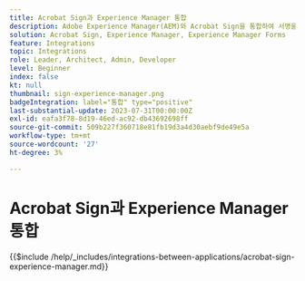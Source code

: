 ```yaml
---
title: Acrobat Sign과 Experience Manager 통합
description: Adobe Experience Manager(AEM)와 Acrobat Sign을 통합하여 서명을 위한 문서 전송을 간소화합니다.
solution: Acrobat Sign, Experience Manager, Experience Manager Forms
feature: Integrations
topic: Integrations
role: Leader, Architect, Admin, Developer
level: Beginner
index: false
kt: null
thumbnail: sign-experience-manager.png
badgeIntegration: label="통합" type="positive"
last-substantial-update: 2023-07-31T00:00:00Z
exl-id: eafa3f78-8d19-46ed-ac92-db43692698ff
source-git-commit: 509b227f360718e81fb19d3a4d30aebf9de49e5a
workflow-type: tm+mt
source-wordcount: '27'
ht-degree: 3%

---
```


# Acrobat Sign과 Experience Manager 통합

{{$include /help/_includes/integrations-between-applications/acrobat-sign-experience-manager.md}}
